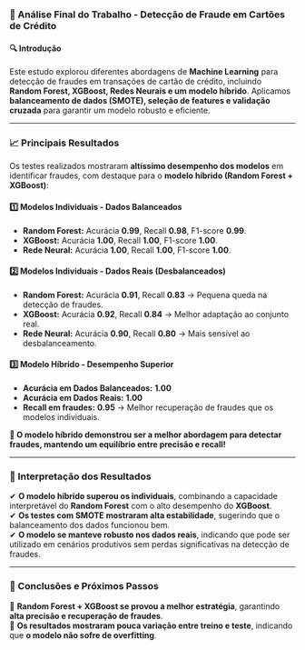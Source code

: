  ### **📌 Análise Final do Trabalho - Detecção de Fraude em Cartões de Crédito**

#### **🔍 Introdução**
Este estudo explorou diferentes abordagens de **Machine Learning** para detecção de fraudes em transações de cartão de crédito, incluindo **Random Forest, XGBoost, Redes Neurais e um modelo híbrido**. Aplicamos **balanceamento de dados (SMOTE), seleção de features e validação cruzada** para garantir um modelo robusto e eficiente.

---

### **📈 Principais Resultados**
Os testes realizados mostraram **altíssimo desempenho dos modelos** em identificar fraudes, com destaque para o **modelo híbrido (Random Forest + XGBoost)**:

#### **1️⃣ Modelos Individuais - Dados Balanceados**
- **Random Forest:** Acurácia **0.99**, Recall **0.98**, F1-score **0.99**.
- **XGBoost:** Acurácia **1.00**, Recall **1.00**, F1-score **1.00**.
- **Rede Neural:** Acurácia **1.00**, Recall **1.00**, F1-score **1.00**.

#### **2️⃣ Modelos Individuais - Dados Reais (Desbalanceados)**
- **Random Forest:** Acurácia **0.91**, Recall **0.83** → Pequena queda na detecção de fraudes.
- **XGBoost:** Acurácia **0.92**, Recall **0.84** → Melhor adaptação ao conjunto real.
- **Rede Neural:** Acurácia **0.90**, Recall **0.80** → Mais sensível ao desbalanceamento.

#### **3️⃣ Modelo Híbrido - Desempenho Superior**
- **Acurácia em Dados Balanceados:** **1.00**  
- **Acurácia em Dados Reais:** **1.00**  
- **Recall em fraudes:** **0.95** → Melhor recuperação de fraudes que os modelos individuais.  

**🚀 O modelo híbrido demonstrou ser a melhor abordagem para detectar fraudes, mantendo um equilíbrio entre precisão e recall!**

---

### **🔎 Interpretação dos Resultados**
✔ **O modelo híbrido superou os individuais**, combinando a capacidade interpretável do **Random Forest** com o alto desempenho do **XGBoost**.  
✔ **Os testes com SMOTE mostraram alta estabilidade**, sugerindo que o balanceamento dos dados funcionou bem.  
✔ **O modelo se manteve robusto nos dados reais**, indicando que pode ser utilizado em cenários produtivos sem perdas significativas na detecção de fraudes.  

---

### **🚀 Conclusões e Próximos Passos**
🔹 **Random Forest + XGBoost se provou a melhor estratégia**, garantindo **alta precisão e recuperação de fraudes**.  
🔹 **Os resultados mostraram pouca variação entre treino e teste**, indicando que **o modelo não sofre de overfitting**.  


